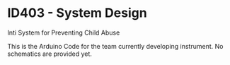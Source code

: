 # ID403 - System Design

Inti
System for Preventing Child Abuse

This is the Arduino Code for the team currently developing instrument. No schematics are provided yet.
